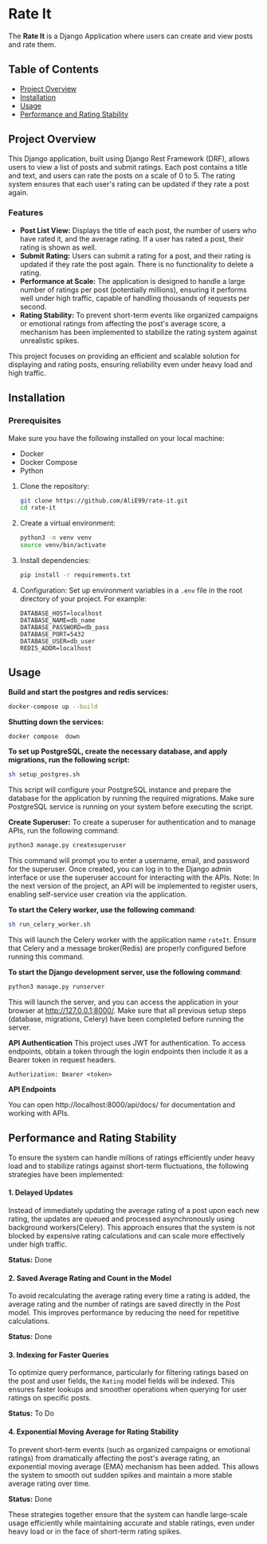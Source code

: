 # Rate It

The **Rate It** is a Django Application where users can create and view posts and rate them.

## Table of Contents

- [Project Overview](#project-overview)
- [Installation](#installation)
- [Usage](#usage)
- [Performance and Rating Stability](#performance-and-rating-stability)

## Project Overview

This Django application, built using Django Rest Framework (DRF), allows users to view a list of posts and submit
ratings. Each post contains a title and text, and users can rate the posts on a scale of 0 to 5. The rating system
ensures that each user's rating can be updated if they rate a post again.

### Features

- **Post List View:** Displays the title of each post, the number of users who have rated it, and the average rating. If
  a user has rated a post, their rating is shown as well.
- **Submit Rating:** Users can submit a rating for a post, and their rating is updated if they rate the post again.
  There is no functionality to delete a rating.
- **Performance at Scale:** The application is designed to handle a large number of ratings per post (potentially
  millions), ensuring it performs well under high traffic, capable of handling thousands of requests per second.
- **Rating Stability:** To prevent short-term events like organized campaigns or emotional ratings from affecting the
  post's average score, a mechanism has been implemented to stabilize the rating system against unrealistic spikes.

This project focuses on providing an efficient and scalable solution for displaying and rating posts, ensuring
reliability even under heavy load and high traffic.

## Installation

### Prerequisites

Make sure you have the following installed on your local machine:

- Docker
- Docker Compose
- Python

1. Clone the repository:
   ```bash
   git clone https://github.com/AliE99/rate-it.git
   cd rate-it
   ```

2. Create a virtual environment:
    ```bash
    python3 -m venv venv
    source venv/bin/activate
    ```

3. Install dependencies:
    ```bash
    pip install -r requirements.txt
    ```

4. Configuration:
   Set up environment variables in a `.env` file in the root directory of your project. For example:

    ```
    DATABASE_HOST=localhost
    DATABASE_NAME=db_name
    DATABASE_PASSWORD=db_pass
    DATABASE_PORT=5432
    DATABASE_USER=db_user
    REDIS_ADDR=localhost
    ```

## Usage

**Build and start the postgres and redis services:**

   ```bash
   docker-compose up --build
   ```

**Shutting down the services:**

```bash
docker compose  down
```

**To set up PostgreSQL, create the necessary database, and apply migrations, run the following script:**

```bash
sh setup_postgres.sh
```

This script will configure your PostgreSQL instance and prepare the database for the application by running the required
migrations. Make sure PostgreSQL service is running on your system before executing the script.

**Create Superuser:**
To create a superuser for authentication and to manage APIs, run the following command:

```bash
python3 manage.py createsuperuser
```

This command will prompt you to enter a username, email, and password for the superuser. Once created, you can log in to
the Django admin interface or use the superuser account for interacting with the APIs.
Note:
In the next version of the project, an API will be implemented to register users, enabling self-service user creation
via the application.

**To start the Celery worker, use the following command**:

```bash
sh run_celery_worker.sh
```

This will launch the Celery worker with the application name `rateIt`. Ensure that Celery and a message broker(Redis)
are properly configured before running this command.

**To start the Django development server, use the following command**:

```bash
python3 manage.py runserver
```

This will launch the server, and you can access the application in your browser at http://127.0.0.1:8000/. Make sure
that all previous setup steps (database, migrations, Celery) have been completed before running the server.

**API Authentication**
This project uses JWT for authentication. To access endpoints, obtain a token through the login endpoints then include
it as a Bearer token in request headers.

```
Authorization: Bearer <token>
```

**API Endpoints**

You can open http://localhost:8000/api/docs/ for documentation and working with APIs.

## Performance and Rating Stability

To ensure the system can handle millions of ratings efficiently under heavy load and to stabilize ratings against
short-term fluctuations, the following strategies have been implemented:

#### 1. **Delayed Updates**

Instead of immediately updating the average rating of a post upon each new rating, the updates are queued and processed
asynchronously using background workers(Celery). This approach ensures that the system is not blocked by expensive
rating calculations and can scale more effectively under high traffic.

**Status:** Done

#### 2. **Saved Average Rating and Count in the Model**

To avoid recalculating the average rating every time a rating is added, the average rating and the number of ratings are
saved directly in the Post model. This improves performance by reducing the need for repetitive calculations.

**Status:** Done

#### 3. **Indexing for Faster Queries**

To optimize query performance, particularly for filtering ratings based on the post and user fields, the `Rating` model
fields will be indexed. This ensures faster lookups and smoother operations when querying for user ratings on specific
posts.

**Status:** To Do

#### 4. **Exponential Moving Average for Rating Stability**

To prevent short-term events (such as organized campaigns or emotional ratings) from dramatically affecting the post's
average rating, an exponential moving average (EMA) mechanism has been added. This allows the system to smooth out
sudden spikes and maintain a more stable average rating over time.

**Status:** Done

These strategies together ensure that the system can handle large-scale usage efficiently while maintaining accurate and
stable ratings, even under heavy load or in the face of short-term rating spikes.